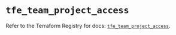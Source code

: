 # `tfe_team_project_access`

Refer to the Terraform Registry for docs: [`tfe_team_project_access`](https://registry.terraform.io/providers/hashicorp/tfe/0.57.1/docs/resources/team_project_access).
